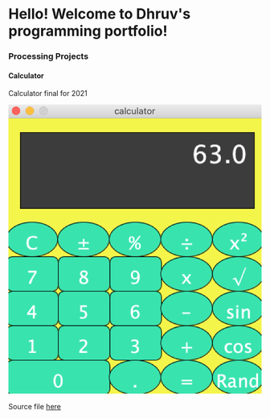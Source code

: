 # Hello! Welcome to Dhruv's programming portfolio!

### Processing Projects

#### Calculator
Calculator final for 2021

![](https://github.com/Dhruv-Reddy/programmingPortfolio/blob/gh-pages/images/Calculator.png?raw=true)


Source file [here](https://github.com/Dhruv-Reddy/programmingPortfolio/tree/gh-pages/src/calculator)



